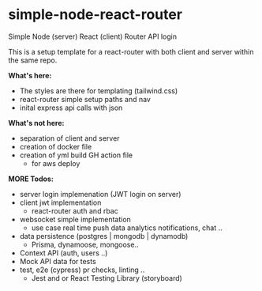 # simple-node-react-router
Simple Node (server) React (client) Router API login

This is a setup template for a react-router with both client and server within the same repo.

**What's here:**
 - The styles are there for templating (tailwind.css)
 - react-router simple setup paths and nav
 - inital express api calls with json

**What's not here:**
 - separation of client and server
 - creation of docker file
 - creation of yml build GH action file 
   - for aws deploy

**MORE Todos:**
 - server login implemenation (JWT login on server)
 - client jwt implementation
   - react-router auth and rbac
 - websocket simple implementation
   - use case real time push data analytics notifications, chat .. 
 - data persistence (postgres | mongodb | dynamodb)
   - Prisma, dynamoose, mongoose.. 
 - Context API (auth, users ..)
 - Mock API data for tests
 - test, e2e (cypress) pr checks, linting ..
   - Jest and or React Testing Library (storyboard)

